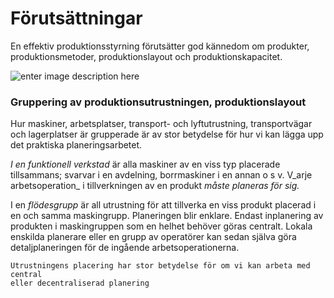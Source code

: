 # Förutsättningar

En effektiv produktionsstyrning förutsätter god kännedom om produkter, produktionsmetoder, produktionslayout och produktionskapacitet.

![enter image description here](https://lernia.itslearning.com/data/1821/C33238/Bilder/Produktionsteknik%20&%20Ekonomi/image082.gif)
### Gruppering av produktionsutrustningen, produktionslayout

Hur maskiner, arbetsplatser, transport- och lyftutrustning, transportvägar och lagerplatser är grupperade är av stor betydelse för hur vi kan lägga upp det praktiska planeringsarbetet.

_I en funktionell verkstad_ är alla maskiner av en viss typ placerade tillsammans; svarvar i en avdelning, borrmaskiner i en annan o s v. V_arje arbetsoperation_ i tillverkningen av en produkt _måste planeras för sig._

I en _flödesgrupp_ är all utrustning för att tillverka en viss produkt placerad i en och samma maskingrupp. Planeringen blir enklare. Endast inplanering av produkten i maskingruppen som en helhet behöver göras centralt. Lokala enskilda planerare eller en grupp av operatörer kan sedan själva göra detaljplaneringen för de ingående arbetsoperationerna.


    Utrustningens placering har stor betydelse för om vi kan arbeta med central 
    eller decentraliserad planering